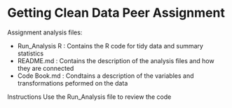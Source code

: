 # Getting Clean Data Peer Assignment

Assignment analysis files:
* Run_Analysis R : Contains the R code for tidy data and summary statistics
* README.md : Contains the description of the analysis files and how they are connected
* Code Book.md : Condtains a description of the variables and transformations peformed on the data

Instructions
Use the Run_Analysis file to review the code 
